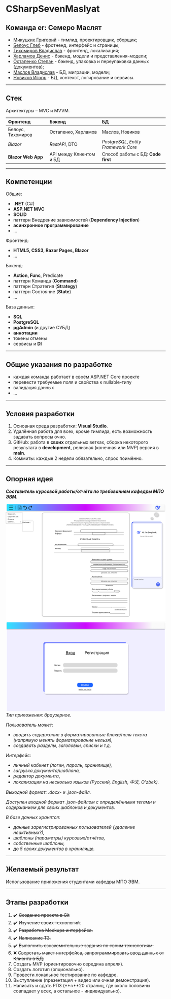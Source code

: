 # CSharpSevenMaslyat
## Команда er: Семеро Маслят

- [Микуцких Григорий](https://github.com/Dr-Hartmann) - тимлид, проектировщик, сборщик; 
- [Белоус Глеб](https://github.com/Sindy101) - фротненд, интерфейс и страницы;
- [Тихомиров Владислав](https://github.com/GONEVladd20) - фронтенд, локализация;
- [Харламов Денис](https://github.com/den12325) - бэкенд, модели и представления-модели;
- [Остапенко Степан](https://github.com/Seelane) - бэкенд, упаковка и переупаковка данных (документов);
- [Маслов Владислав](https://github.com/Saifor) - БД, миграции, модели;
- [Новиков Игорь](https://github.com/Forguebeelov) - БД, контекст, логирование и сервисы.

---
## Стек
Архитектуры – MVC и MVVM.

| Фронтенд           | Бэкенд                  | БД                                    |
| :----------------- | :---------------------- | :------------------------------------ |
| Белоус, Тихомиров  | Остапенко, Харламов     | Маслов, Новиков                       |
| _Blazor_           | _RestAPI_, DTO<br>      | _PostgreSQL_, _Entity Framework Core_ |
| **Blazor Web App** | API между Клиентом и БД | Способ работы с БД: **Code first**    |

---
## Компетенции
Общие:
- **.NET** (C#)
- **ASP.NET MVC**
- **SOLID**
- паттерн Внедрение зависимостей (**Dependency Injection**) 
- **асинхронное программирование**
- ...

Фронтенд:
- **HTML5, CSS3, Razor Pages, Blazor**
- ...

Бэкенд:
- **Action, Func**, Predicate
- паттерн Команда (**Command**)
- паттерн Стратегия (**Strategy**)
- паттерн Состояние (**State**)
- ...

База данных:
- **SQL**
- **PostgreSQL**
- **pgAdmin** (и другие СУБД)
- **аннотации**
- токены отмены
- сервисы и **DI**

---
## Общие указания по разработке
- каждая команда работает в своём ASP.NET Core проекте
- перевести требуемые поля и свойства к nullable-типу
- валидация данных
- ...

---
## Условия разработки
1. Основная среда разработки: **Visual Studio**.
2. Удалённая работа для всех, кроме тимлида, есть возможность задавать вопросы очно.
3. GitHub: работа в **своих** отдельных ветках, сборка некоторого результата в **development**, релизная (конечная или MVP) версия в **main**.
4. Коммиты: каждые 2 недели обязательно, спрос поимённо.

---
## Опорная идея
_**Составитель курсовой работы/отчёта по требованиям кафедры МПО ЭВМ.**_

![Макет 1](./DataBase/Img/Макет1.png)![Макет 2](./DataBase/Img/Макет2.png)
_Тип приложения: браузерное._

_Пользователь может:_
+ _вводить содержание в форматированные блоки/поля текста (напрямую менять форматирование нельзя),_
+ _создавать разделы, заголовки, списки и т.д._

_Интерфейс:_
- _личный кабинет (логин, пароль, хранилище),_
- _загрузка документа/шаблона,_
- _редактор документа_,
- _локализация на несколько языков (Русский, English, 中文, O'zbek)._

_Выходной формат: .docx- и .json-файл._

_Доступен входной формат .json-файлом с определёнными тегами и содержанием для своих шаблонов и документов._

_В базе данных хранятся:_
- _данные зарегистрированных пользователей (удаление неактивных?),_
- _шаблоны (параметры) курсовых/отчётов,_
- _собственные шаблоны,_
- _до 5 своих документов в хранилище._

---
## Желаемый результат
Использование приложения студентами кафедры МПО ЭВМ.

---
## Этапы разработки
1. ✔️ ~~Создание проекта в Git~~
2. ✔️ ~~Изучение своих технологий.~~
3. ✔️ ~~Разработка Mockups интерфейса.~~
4. ✔️ ~~Написание ТЗ.~~
5. ✔️ ~~Выполнить ознакомительные задания по своим технологиям.~~
6. ❌ ~~Сверстать макет интерфейса, запрограммировать ввод данных от Клиента в БД.~~ 
7. Создать MVP (ориентировочно середина апреля).
8. Создать логотип (опционально).
9. Провести локальное тестирование по кафедре.
10. Выступление (презентация + видео или очная демонстрация).
11. Написать и сдать РПЗ (**≈**20 страниц, где около половины совпадает у всех, а остальное - индивидуально).
